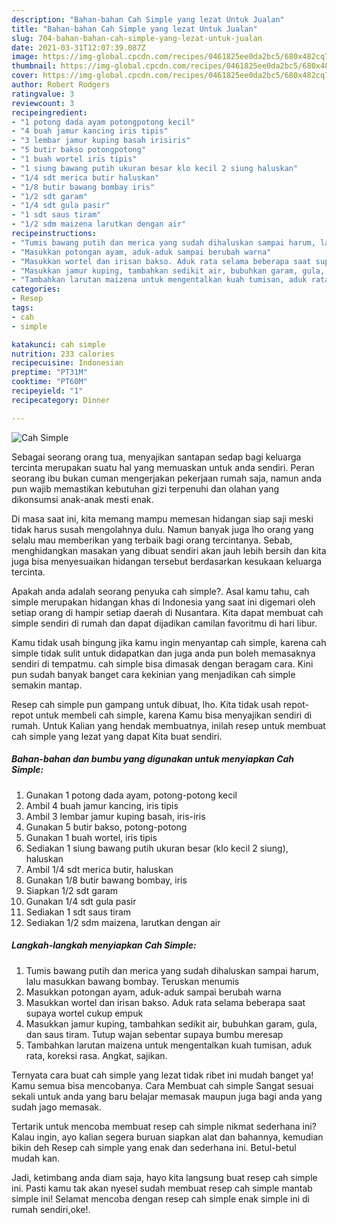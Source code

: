 ```yaml
---
description: "Bahan-bahan Cah Simple yang lezat Untuk Jualan"
title: "Bahan-bahan Cah Simple yang lezat Untuk Jualan"
slug: 704-bahan-bahan-cah-simple-yang-lezat-untuk-jualan
date: 2021-03-31T12:07:39.087Z
image: https://img-global.cpcdn.com/recipes/0461825ee0da2bc5/680x482cq70/cah-simple-foto-resep-utama.jpg
thumbnail: https://img-global.cpcdn.com/recipes/0461825ee0da2bc5/680x482cq70/cah-simple-foto-resep-utama.jpg
cover: https://img-global.cpcdn.com/recipes/0461825ee0da2bc5/680x482cq70/cah-simple-foto-resep-utama.jpg
author: Robert Rodgers
ratingvalue: 3
reviewcount: 3
recipeingredient:
- "1 potong dada ayam potongpotong kecil"
- "4 buah jamur kancing iris tipis"
- "3 lembar jamur kuping basah irisiris"
- "5 butir bakso potongpotong"
- "1 buah wortel iris tipis"
- "1 siung bawang putih ukuran besar klo kecil 2 siung haluskan"
- "1/4 sdt merica butir haluskan"
- "1/8 butir bawang bombay iris"
- "1/2 sdt garam"
- "1/4 sdt gula pasir"
- "1 sdt saus tiram"
- "1/2 sdm maizena larutkan dengan air"
recipeinstructions:
- "Tumis bawang putih dan merica yang sudah dihaluskan sampai harum, lalu masukkan bawang bombay. Teruskan menumis"
- "Masukkan potongan ayam, aduk-aduk sampai berubah warna"
- "Masukkan wortel dan irisan bakso. Aduk rata selama beberapa saat supaya wortel cukup empuk"
- "Masukkan jamur kuping, tambahkan sedikit air, bubuhkan garam, gula, dan saus tiram. Tutup wajan sebentar supaya bumbu meresap"
- "Tambahkan larutan maizena untuk mengentalkan kuah tumisan, aduk rata, koreksi rasa. Angkat, sajikan."
categories:
- Resep
tags:
- cah
- simple

katakunci: cah simple 
nutrition: 233 calories
recipecuisine: Indonesian
preptime: "PT31M"
cooktime: "PT60M"
recipeyield: "1"
recipecategory: Dinner

---
```



![Cah Simple](https://img-global.cpcdn.com/recipes/0461825ee0da2bc5/680x482cq70/cah-simple-foto-resep-utama.jpg)

Sebagai seorang orang tua, menyajikan santapan sedap bagi keluarga tercinta merupakan suatu hal yang memuaskan untuk anda sendiri. Peran seorang ibu bukan cuman mengerjakan pekerjaan rumah saja, namun anda pun wajib memastikan kebutuhan gizi terpenuhi dan olahan yang dikonsumsi anak-anak mesti enak.

Di masa  saat ini, kita memang mampu memesan hidangan siap saji meski tidak harus susah mengolahnya dulu. Namun banyak juga lho orang yang selalu mau memberikan yang terbaik bagi orang tercintanya. Sebab, menghidangkan masakan yang dibuat sendiri akan jauh lebih bersih dan kita juga bisa menyesuaikan hidangan tersebut berdasarkan kesukaan keluarga tercinta. 



Apakah anda adalah seorang penyuka cah simple?. Asal kamu tahu, cah simple merupakan hidangan khas di Indonesia yang saat ini digemari oleh setiap orang di hampir setiap daerah di Nusantara. Kita dapat membuat cah simple sendiri di rumah dan dapat dijadikan camilan favoritmu di hari libur.

Kamu tidak usah bingung jika kamu ingin menyantap cah simple, karena cah simple tidak sulit untuk didapatkan dan juga anda pun boleh memasaknya sendiri di tempatmu. cah simple bisa dimasak dengan beragam cara. Kini pun sudah banyak banget cara kekinian yang menjadikan cah simple semakin mantap.

Resep cah simple pun gampang untuk dibuat, lho. Kita tidak usah repot-repot untuk membeli cah simple, karena Kamu bisa menyajikan sendiri di rumah. Untuk Kalian yang hendak membuatnya, inilah resep untuk membuat cah simple yang lezat yang dapat Kita buat sendiri.

<!--inarticleads1-->

##### Bahan-bahan dan bumbu yang digunakan untuk menyiapkan Cah Simple:

1. Gunakan 1 potong dada ayam, potong-potong kecil
1. Ambil 4 buah jamur kancing, iris tipis
1. Ambil 3 lembar jamur kuping basah, iris-iris
1. Gunakan 5 butir bakso, potong-potong
1. Gunakan 1 buah wortel, iris tipis
1. Sediakan 1 siung bawang putih ukuran besar (klo kecil 2 siung), haluskan
1. Ambil 1/4 sdt merica butir, haluskan
1. Gunakan 1/8 butir bawang bombay, iris
1. Siapkan 1/2 sdt garam
1. Gunakan 1/4 sdt gula pasir
1. Sediakan 1 sdt saus tiram
1. Sediakan 1/2 sdm maizena, larutkan dengan air




<!--inarticleads2-->

##### Langkah-langkah menyiapkan Cah Simple:

1. Tumis bawang putih dan merica yang sudah dihaluskan sampai harum, lalu masukkan bawang bombay. Teruskan menumis
1. Masukkan potongan ayam, aduk-aduk sampai berubah warna
1. Masukkan wortel dan irisan bakso. Aduk rata selama beberapa saat supaya wortel cukup empuk
1. Masukkan jamur kuping, tambahkan sedikit air, bubuhkan garam, gula, dan saus tiram. Tutup wajan sebentar supaya bumbu meresap
1. Tambahkan larutan maizena untuk mengentalkan kuah tumisan, aduk rata, koreksi rasa. Angkat, sajikan.




Ternyata cara buat cah simple yang lezat tidak ribet ini mudah banget ya! Kamu semua bisa mencobanya. Cara Membuat cah simple Sangat sesuai sekali untuk anda yang baru belajar memasak maupun juga bagi anda yang sudah jago memasak.

Tertarik untuk mencoba membuat resep cah simple nikmat sederhana ini? Kalau ingin, ayo kalian segera buruan siapkan alat dan bahannya, kemudian bikin deh Resep cah simple yang enak dan sederhana ini. Betul-betul mudah kan. 

Jadi, ketimbang anda diam saja, hayo kita langsung buat resep cah simple ini. Pasti kamu tak akan nyesel sudah membuat resep cah simple mantab simple ini! Selamat mencoba dengan resep cah simple enak simple ini di rumah sendiri,oke!.

